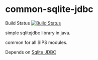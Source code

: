 # common-sqlite-jdbc

Build Status [![Build Status](https://travis-ci.org/deepsidhu1313/common-sqlitejdbc.svg?branch=dev)](https://travis-ci.org/deepsidhu1313/common-sqlitejdbc)

simple sqlitejdbc library in java.

common for all SIPS modules.

Depends on [Sqlite JDBC](https://github.com/xerial/sqlite-jdbc)
